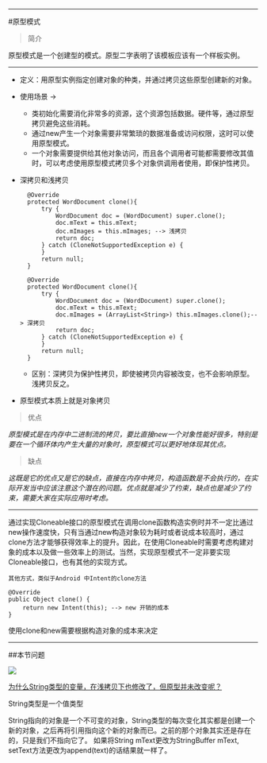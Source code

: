 ****
#原型模式
>简介

原型模式是一个创建型的模式。原型二字表明了该模板应该有一个样板实例。
****

* 定义：用原型实例指定创建对象的种类，并通过拷贝这些原型创建新的对象。
* 使用场景 ->
	* 类初始化需要消化非常多的资源，这个资源包括数据。硬件等，通过原型拷贝避免这些消耗。
	* 通过new产生一个对象需要非常繁琐的数据准备或访问权限，这时可以使用原型模式。
	* 一个对象需要提供给其他对象访问，而且各个调用者可能都需要修改其值时，可以考虑使用原型模式拷贝多个对象供调用者使用，即保护性拷贝。
	
* 深拷贝和浅拷贝

		@Override
    	protected WordDocument clone(){
        	try {
            	WordDocument doc = (WordDocument) super.clone();
            	doc.mText = this.mText;
            	doc.mImages = this.mImages; --> 浅拷贝
            	return doc;
        	} catch (CloneNotSupportedException e) {
        	}
        	return null;
    	}
    	
    	@Override
    	protected WordDocument clone(){
        	try {
            	WordDocument doc = (WordDocument) super.clone();
            	doc.mText = this.mText;
            	doc.mImages = (ArrayList<String>) this.mImages.clone();--> 深拷贝
            	return doc;
        	} catch (CloneNotSupportedException e) {
        	}
        	return null;
    	}
    * 区别：深拷贝为保护性拷贝，即使被拷贝内容被改变，也不会影响原型。浅拷贝反之。
* 原型模式本质上就是对象拷贝

> 优点

*原型模式是在内存中二进制流的拷贝，要比直接new一个对象性能好很多，特别是要在一个循环体内产生大量的对象时，原型模式可以更好地体现其优点。*

> 缺点

*这既是它的优点又是它的缺点，直接在内存中拷贝，构造函数是不会执行的，在实际开发当中应该注意这个潜在的问题。优点就是减少了约束，缺点也是减少了约束，需要大家在实际应用时考虑。*

****
通过实现Cloneable接口的原型模式在调用clone函数构造实例时并不一定比通过new操作速度快，只有当通过new构造对象较为耗时或者说成本较高时，通过clone方法才能够获得效率上的提升。因此，在使用Cloneable时需要考虑构建对象的成本以及做一些效率上的测试。当然，实现原型模式不一定非要实现Cloneable接口，也有其他的实现方式。
	
	其他方式，类似于Android 中Intent的clone方法
	
	@Override
    public Object clone() {
        return new Intent(this); --> new 开销的成本
    }

使用clone和new需要根据构造对象的成本来决定
****

##本节问题

![](http://img.blog.csdn.net/20160316125730134)

[为什么String类型的变量，在浅拷贝下也修改了，但原型并未改变呢？]()

String类型是一个值类型

String指向的对象是一个不可变的对象，String类型的每次变化其实都是创建一个新的对象，之后再将引用指向这个新的对象而已。之前的那个对象其实还是存在的，只是我们不指向它了。 
如果将String mText更改为StringBuffer mText, setText方法更改为append(text)的话结果就一样了。


